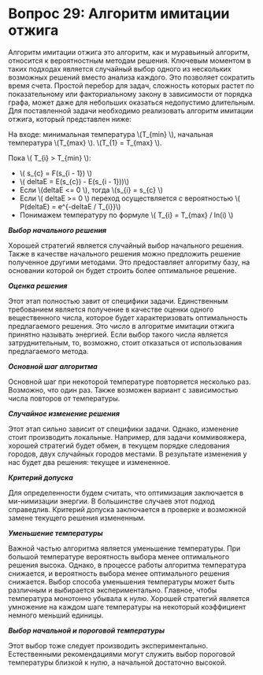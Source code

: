 # Вопрос 29: Алгоритм имитации отжига
Алгоритм имитации отжига это алгоритм, как и муравьиный алгоритм, относится к вероятностным методам решения. Ключевым моментом в таких подходах является случайный выбор одного из нескольких возможных решений вместо анализа каждого. Это позволяет сократить время счета. Простой перебор для задач, сложность которых растет по показательному или факториальному закону в зависимости от порядка графа, может даже для небольших оказаться недопустимо длительным. 
Для поставленной задачи необходимо реализовать алгоритм имитации отжига, который представлен ниже:

На входе: минимальная температура \\(T_{min} \\), начальная температура \\(T_{max} \\). \\(T_{1} = T_{max} \\).

Пока \\( T_{i} > T_{min} \\):
* \\( s_{c} = F(s_{i - 1}) \\)
* \\( deltaE = E(s_{c}) - E(s_{i - 1}))\\)
* Если \\(deltaE <= 0 \\), тогда \\(s_{i} = s_{c} \\)
* Если \\( deltaE >= 0 \\) переход осуществляется с вероятностью \\( P(deltaE) = e^{-deltaE / T_{i}}\\)
* Понимажем температуру по формуле \\( T_{i} = T_{max} / ln(i) \\) 

***Выбор начального решения***

Хорошей стратегий является случайный выбор начального решения. Также в качестве начального решения можно предложить решение полученное другими методами. Это предоставляет алгоритму базу, на основании которой он будет строить более оптимальное решение.

***Оценка решения***

Этот этап полностью завит от специфики задачи. Единственным требованием является получение в качестве оценки одного вещественного числа, которое будет характеризовать оптимальность предлагаемого решения. Это число в алгоритме имитации отжига принятно называть энергией. Если выбор такого числа является затруднительным, то, возможно, стоит отказаться от использования предлагаемого метода.

***Основной шаг алгоритма***

Основной шаг при некоторой температуре повторяется несколько раз. Возможно, что один раз. Также возможен вариант с зависимостью числа повторов от температуры.

***Случайное изменение решения***

Этот этап сильно зависит от специфики задачи. Однако, изменение стоит производить локальные. Например, для задачи коммивояжера, хорошей стратегий будет обмен, в текущем порядке следования городов, двух случайных городов местами. В результате изменения у нас будет два решения: текущее и измененное.

***Критерий допуска***

Для определенности будем считать, что оптимизация заключается в ми-нимизации энергии. В большинстве случаев этот подход справедлив. Критерий допуска заключается в проверке и возможной замене текущего решения измененным.

***Уменьшение температуры***

Важной частью алгоритма является уменьшение температуры. При большой температуре вероятность выбора менее оптимального решения высока. Однако, в процессе работы алгоритма температура снижается, и вероятность выбора менее оптимального решения снижается.
Выбор способа уменьшения температуры может быть различным и выбирается экспериментально. Главное, чтобы температура монотонно убывала к нулю. Хорошей стратегий является умножение на каждом шаге температуры на некоторый коэффициент немного меньший единицы.

***Выбор начальной и пороговой температуры***

Этот выбор тоже следует производить экспериментально. Естественными рекомендациями могут служить выбор пороговой температуры близкой к нулю, а начальной достаточно высокой.

